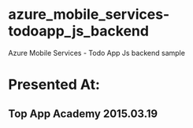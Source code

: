 # azure_mobile_services-todoapp_js_backend 
Azure Mobile Services - Todo App Js backend sample

# Presented At:
## Top App Academy 2015.03.19

